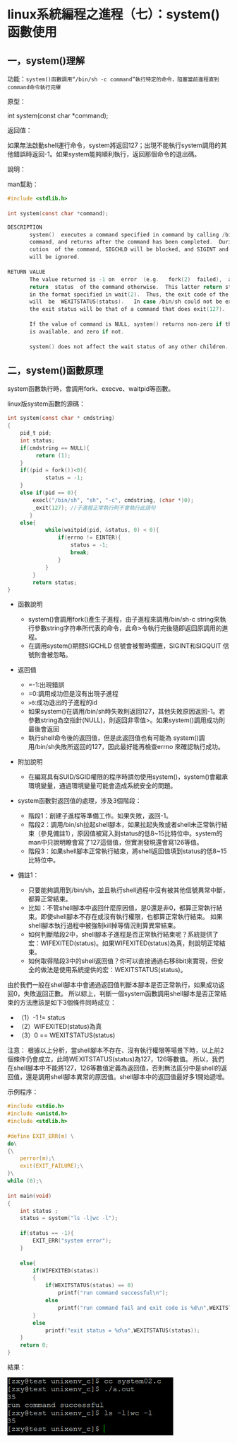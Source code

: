 # linux系統編程之進程（七）：system()函數使用


## 一，system()理解
功能：`system()函數調用“/bin/sh -c command”執行特定的命令，阻塞當前進程直到command命令執行完畢`

原型：

int system(const char *command);

返回值：

如果無法啟動shell運行命令，system將返回127；出現不能執行system調用的其他錯誤時返回-1。如果system能夠順利執行，返回那個命令的退出碼。

說明：

man幫助：
```c
#include <stdlib.h>

int system(const char *command);
```

```c
DESCRIPTION 
       system()  executes a command specified in command by calling /bin/sh -c 
       command, and returns after the command has been completed.  During exe- 
       cution  of the command, SIGCHLD will be blocked, and SIGINT and SIGQUIT 
       will be ignored.

RETURN VALUE 
       The value returned is -1 on  error  (e.g.   fork(2)  failed),  and  the 
       return  status  of the command otherwise.  This latter return status is 
       in the format specified in wait(2).  Thus, the exit code of the command 
       will  be  WEXITSTATUS(status).   In case /bin/sh could not be executed, 
       the exit status will be that of a command that does exit(127).

       If the value of command is NULL, system() returns non-zero if the shell 
       is available, and zero if not.

       system() does not affect the wait status of any other children.

```

## 二，system()函數原理
system函數執行時，會調用fork、execve、waitpid等函數。

linux版system函數的源碼：

```c
int system(const char * cmdstring)
{
    pid_t pid;
    int status;
    if(cmdstring == NULL){        
         return (1);
    }
    if((pid = fork())<0){
            status = -1;
    }
    else if(pid == 0){
        execl("/bin/sh", "sh", "-c", cmdstring, (char *)0);
        _exit(127); //子進程正常執行則不會執行此語句
       }
    else{
            while(waitpid(pid, &status, 0) < 0){
                if(errno != EINTER){
                    status = -1;
                    break;
                }
            }
        }
        return status;
}
```
 
- 函數說明 
    - system()會調用fork()產生子進程，由子進程來調用/bin/sh-c string來執行參數string字符串所代表的命令，此命>令執行完後隨即返回原調用的進程。 
    - 在調用system()期間SIGCHLD 信號會被暫時擱置，SIGINT和SIGQUIT 信號則會被忽略。 

- 返回值 
    - =-1:出現錯誤  
    - =0:調用成功但是沒有出現子進程  
    - `>0`:成功退出的子進程的id 
    - 如果system()在調用/bin/sh時失敗則返回127，其他失敗原因返回-1。若參數string為空指針(NULL)，則返回非零值>。如果system()調用成功則最後會返回 
    - 執行shell命令後的返回值，但是此返回值也有可能為 system()調用/bin/sh失敗所返回的127，因此最好能再檢查errno 來確認執行成功。 


- 附加說明 
    - 在編寫具有SUID/SGID權限的程序時請勿使用system()，system()會繼承環境變量，通過環境變量可能會造成系統安全的問題。

- system函數對返回值的處理，涉及3個階段：
    - 階段1：創建子進程等準備工作。如果失敗，返回-1。 
    - 階段2：調用/bin/sh拉起shell腳本，如果拉起失敗或者shell未正常執行結束（參見備註1），原因值被寫入到status的低8~15比特位中。system的man中只說明瞭會寫了127這個值，但實測發現還會寫126等值。 
    - 階段3：如果shell腳本正常執行結束，將shell返回值填到status的低8~15比特位中。 
- 備註1： 
    - 只要能夠調用到/bin/sh，並且執行shell過程中沒有被其他信號異常中斷，都算正常結束。 
    - 比如：不管shell腳本中返回什麼原因值，是0還是非0，都算正常執行結束。即使shell腳本不存在或沒有執行權限，也都算正常執行結束。 
如果shell腳本執行過程中被強制kill掉等情況則算異常結束。
    - 如何判斷階段2中，shell腳本子進程是否正常執行結束呢？系統提供了宏：WIFEXITED(status)。如果WIFEXITED(status)為真，則說明正常結束。 
    - 如何取得階段3中的shell返回值？你可以直接通過右移8bit來實現，但安全的做法是使用系統提供的宏：WEXITSTATUS(status)。

由於我們一般在shell腳本中會通過返回值判斷本腳本是否正常執行，如果成功返回0，失敗返回正數。 
所以綜上，判斷一個system函數調用shell腳本是否正常結束的方法應該是如下3個條件同時成立： 
- （1）-1 != status 
- （2）WIFEXITED(status)為真 
- （3）0 == WEXITSTATUS(status) 

注意： 
根據以上分析，當shell腳本不存在、沒有執行權限等場景下時，以上前2個條件仍會成立，此時WEXITSTATUS(status)為127，126等數值。 
所以，我們在shell腳本中不能將127，126等數值定義為返回值，否則無法區分中是shell的返回值，還是調用shell腳本異常的原因值。shell腳本中的返回值最好多1開始遞增。

示例程序：
```c
#include <stdio.h>
#include <unistd.h>
#include <stdlib.h>

#define EXIT_ERR(m) \
do\
{\
    perror(m);\
    exit(EXIT_FAILURE);\
}\
while (0);\

int main(void)
{
    int status ;
    status = system("ls -l|wc -l");

    if(status == -1){
        EXIT_ERR("system error");
    }

    else{
        if(WIFEXITED(status))
        {
            if(WEXITSTATUS(status) == 0)
                printf("run command successful\n");
            else
                printf("run command fail and exit code is %d\n",WEXITSTATUS(status));
        }
        else
            printf("exit status = %d\n",WEXITSTATUS(status));
    }
    return 0;
}
```
結果：

![](./images/mickole/13135909-5fc89f37a6ae4e7c822b4021d41d526b.png)